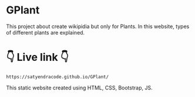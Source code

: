 # GPlant
This project about create wikipidia but only for Plants.
In this website, types of different plants are explained. 
# 👇 Live link 👇
```
https://satyendracode.github.io/GPlant/
```
This static website created using HTML, CSS, Bootstrap, JS.
